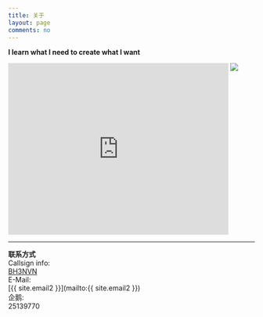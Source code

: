 ```yaml
---
title: 关于
layout: page
comments: no
---
```

**I learn what I need to create what I want**
<iframe align="top" frameborder="0" height="350" name="iframe" scrolling="yes" src="http://www.clublog.org/last10_iframe.php?call=bh3nvn" width="450"></iframe>
<a href="http://www.hamqsl.com/solar.html" title="Click to add Solar-Terrestrial Data to your website!"><img src="http://www.hamqsl.com/solar101vhf.php"></a>

---
**联系方式**    
Callsign info:    
[BH3NVN](http://www.qrz.com/db/BH3NVN)  
E-Mail:  
[{{ site.email2 }}](mailto:{{ site.email2 }})  
企鹅:    
25139770

